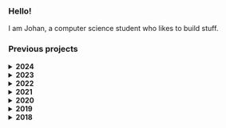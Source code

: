 ### Hello! 
I am Johan, a computer science student who likes to build stuff.

### Previous projects

<details><summary><b>2024</b></summary>
  
- [Nolanz](https://nolanz.ai/)

</details>

<details><summary><b>2023</b></summary>
  
- [GPT Of The Day](https://github.com/johan-akerman/GPTOfTheDay)
- [Spotify Transcripts](https://github.com/johan-akerman/SpotifyTranscripts)
- [Dormrun](https://github.com/johan-akerman/Dormrun)

</details>

<details><summary><b>2022</b></summary>
  
- [LOME Foods](https://github.com/johan-akerman/LOME)
- [Spotify Transcripts](https://github.com/johan-akerman/SpotifyTranscripts)

</details>

<details><summary><b>2021</b></summary>
  
- [Greet](https://github.com/johan-akerman/Greet)
- [Homerun](https://github.com/johan-akerman/Homerun)
  
</details>

<details><summary><b>2020</b></summary>
  
- [Volta Greentech](https://github.com/johan-akerman/VoltaGreentech)
- [Spotify Topics](https://github.com/johan-akerman/SpotifyTopics)
  
</details>

<details><summary><b>2019</b></summary>
  
- [Volta Greentech (first version)](https://github.com/johan-akerman/OldVoltaGreentech)
- [Young Engineers](https://github.com/johan-akerman/UngaIngenjorer)
</details>

<details><summary><b>2018</b></summary>

- [Wumble](https://github.com/johan-akerman/Wumble)
</details>
